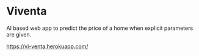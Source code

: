 # Viventa
AI based web app to predict the price of a home when explicit parameters are given.

https://vi-venta.herokuapp.com/

